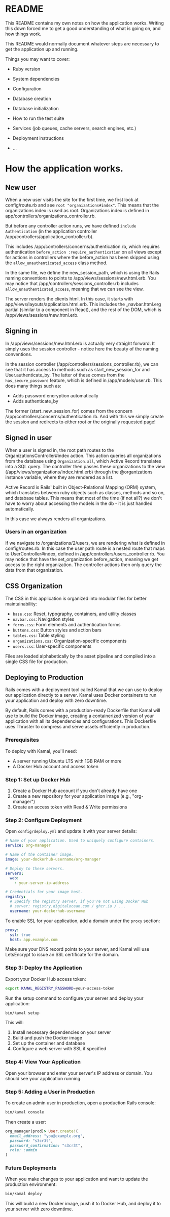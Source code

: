 # README

This README contains my own notes on how the application works. Writing this down forced me to get a good understanding of what is going on, and how things work.

This README would normally document whatever steps are necessary to get the
application up and running.

Things you may want to cover:

* Ruby version

* System dependencies

* Configuration

* Database creation

* Database initialization

* How to run the test suite

* Services (job queues, cache servers, search engines, etc.)

* Deployment instructions

* ...


# How the application works.

## New user
When a new user visits the site for the first time, we first look at config/route.rb and see `root "organizations#index"`. This means that the organizations index is used as root. Organizations index is defined in app/controllers/organizations_controller.rb.

But before any controller action runs, we have defined `include Authentication` (in the application controller /app/controllers/application_controller.rb). 

This includes /app/controllers/concerns/authentication.rb, which requires authentication `before_action :require_authentication` on all views except for actions in controllers where the before_action has been skipped using the `allow_unauthenticated_access` class method.
 
In the same file, we define the new_session_path, which is using the Rails naming conventions to points to /app/views/sessions/new.html.erb. You may notice that /app/controllers/sessions_controller.rb includes `allow_unauthenticated_access`, meaning that we can see the view. 

The server renders the clients html. In this case, it starts with app/views/layouts/application.html.erb. This includes the _navbar.html.erg partial (similar to a component in React), and the rest of the DOM, which is /app/views/sessions/new.html.erb.

## Signing in
In /app/views/sessions/new.html.erb is actually very straight forward. It simply uses the session controller - notice here the beauty of the naming conventions.

In the session controller (/app/controllers/sessions_controller.rb), we can see that it has access to methods such as start_new_session_for and User.authenticate_by. The latter of these comes from the `has_secure_password` feature, which is defined in /app/models/user.rb. This does many things such as:
- Adds password encryption automatically
- Adds authenticate_by 

The former (start_new_session_for) comes from the concern /app/controllers/concerns/authentication.rb. And with this we simply create the session and redirects to either root or the originally requested page!

## Signed in user
When a user is signed in, the root path routes to the OrganizationsController#index action. 
This action queries all organizations from the database using `Organization.all`, which Active Record translates into a SQL query. The controller then passes these organizations to the view (/app/views/organizations/index.html.erb) through the @organizations instance variable, where they are rendered as a list.

Active Record is Rails' built in Object-Relational Mapping (ORM) system, which translates between ruby objects such as classes, methods and so on, and database tables. This means that most of the time (if not all?) we don't have to worry about accessing the models in the db - it is just handled automatically.

In this case we always renders all organizations. 


### Users in an organization
If we navigate to /organizations/2/users, we are rendering what is defined in config/routes.rb. In this case the user path route is a nested route that maps to UserController#index, defined in /app/controllers/users_controller.rb. 
You may notice that have the set_organization before_action, meaning we get access to the right organization. The controller actions then only query the data from that organization.

## CSS Organization

The CSS in this application is organized into modular files for better maintainability:

- `base.css`: Reset, typography, containers, and utility classes
- `navbar.css`: Navigation styles
- `forms.css`: Form elements and authentication forms
- `buttons.css`: Button styles and action bars
- `tables.css`: Table styling
- `organizations.css`: Organization-specific components
- `users.css`: User-specific components

Files are loaded alphabetically by the asset pipeline and compiled into a single CSS file for production.

## Deploying to Production

Rails comes with a deployment tool called Kamal that we can use to deploy our application directly to a server. Kamal uses Docker containers to run your application and deploy with zero downtime.

By default, Rails comes with a production-ready Dockerfile that Kamal will use to build the Docker image, creating a containerized version of your application with all its dependencies and configurations. This Dockerfile uses Thruster to compress and serve assets efficiently in production.

### Prerequisites

To deploy with Kamal, you'll need:

- A server running Ubuntu LTS with 1GB RAM or more
- A Docker Hub account and access token

### Step 1: Set up Docker Hub

1. Create a Docker Hub account if you don't already have one
2. Create a new repository for your application image (e.g., "org-manager")
3. Create an access token with Read & Write permissions

### Step 2: Configure Deployment

Open `config/deploy.yml` and update it with your server details:

```yaml
# Name of your application. Used to uniquely configure containers.
service: org-manager

# Name of the container image.
image: your-dockerhub-username/org-manager

# Deploy to these servers.
servers:
  web:
    - your-server-ip-address

# Credentials for your image host.
registry:
  # Specify the registry server, if you're not using Docker Hub
  # server: registry.digitalocean.com / ghcr.io / ...
  username: your-dockerhub-username
```

To enable SSL for your application, add a domain under the `proxy` section:

```yaml
proxy:
  ssl: true
  host: app.example.com
```

Make sure your DNS record points to your server, and Kamal will use LetsEncrypt to issue an SSL certificate for the domain.

### Step 3: Deploy the Application

Export your Docker Hub access token:

```bash
export KAMAL_REGISTRY_PASSWORD=your-access-token
```

Run the setup command to configure your server and deploy your application:

```bash
bin/kamal setup
```

This will:
1. Install necessary dependencies on your server
2. Build and push the Docker image
3. Set up the container and database
4. Configure a web server with SSL if specified

### Step 4: View Your Application

Open your browser and enter your server's IP address or domain. You should see your application running.

### Step 5: Adding a User in Production

To create an admin user in production, open a production Rails console:

```bash
bin/kamal console
```

Then create a user:

```ruby
org_manager(prod)> User.create!(
  email_address: "you@example.org", 
  password: "s3cr3t", 
  password_confirmation: "s3cr3t",
  role: :admin
)
```

### Future Deployments

When you make changes to your application and want to update the production environment:

```bash
bin/kamal deploy
```

This will build a new Docker image, push it to Docker Hub, and deploy it to your server with zero downtime.